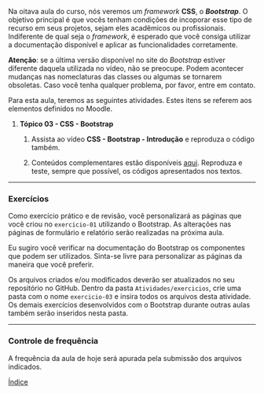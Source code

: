 
Na oitava aula do curso, nós veremos um *framework* **CSS**, o ***Bootstrap***. O objetivo principal é que vocês tenham condições de incoporar esse tipo de recurso em seus projetos, sejam eles acadêmicos ou profissionais. Indiferente de qual seja o *framework*, é esperado que você consiga utilizar a documentação disponível e aplicar as funcionalidades corretamente.

**Atenção**: se a última versão disponível no site do *Bootstrap* estiver diferente daquela utilizada no vídeo, não se preocupe. Podem acontecer mudanças nas nomeclaturas das classes ou algumas se tornarem obsoletas. Caso você tenha qualquer problema, por favor, entre em contato.

Para esta aula, teremos as seguintes atividades. Estes itens se referem aos elementos definidos no Moodle.

1.  **Tópico 03 - CSS - Bootstrap**

    1.  Assista ao vídeo **CSS - Bootstrap - Introdução** e reproduza o código também. 

    2.  Conteúdos complementares estão disponíveis [aqui](../Lectures/css.md#frameworks). Reproduza e teste, sempre que possível, os códigos apresentados nos textos.

---

### Exercícios

Como exercício prático e de revisão, você personalizará as páginas que você criou no `exercicio-01` utilizando o Bootstrap. As alterações nas páginas de formulário e relatório serão realizadas na próxima aula.

Eu sugiro você verificar na documentação do Bootstrap os componentes que podem ser utilizados. Sinta-se livre para personalizar as páginas da maneira que você preferir.

Os arquivos criados e/ou modificados deverão ser atualizados no seu repositório no GitHub. Dentro da pasta `Atividades/exercicios`, crie uma pasta com o nome `exercicio-03` e insira todos os arquivos desta atividade. Os demais exercícios desenvolvidos com o Bootstrap durante outras aulas também serão inseridos nesta pasta.

--- 

### Controle de frequência

A frequência da aula de hoje será apurada pela submissão dos arquivos indicados.   

[Índice](./README.md#índice)